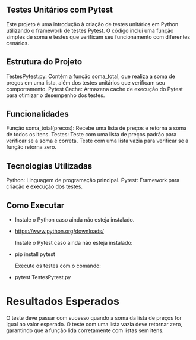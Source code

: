 ## Testes Unitários com Pytest
Este projeto é uma introdução à criação de testes unitários em Python utilizando o framework de testes Pytest. O código inclui uma função simples de soma e testes que verificam seu funcionamento com diferentes cenários.

## Estrutura do Projeto
TestesPytest.py: Contém a função soma_total, que realiza a soma de preços em uma lista, além dos testes unitários que verificam seu comportamento.
Pytest Cache: Armazena cache de execução do Pytest para otimizar o desempenho dos testes.

## Funcionalidades

Função soma_total(precos): Recebe uma lista de preços e retorna a soma de todos os itens.
Testes:
Teste com uma lista de preços padrão para verificar se a soma é correta.
Teste com uma lista vazia para verificar se a função retorna zero.

## Tecnologias Utilizadas

Python: Linguagem de programação principal.
Pytest: Framework para criação e execução dos testes.

## Como Executar

- Instale o Python caso ainda não esteja instalado.
  
- https://www.python.org/downloads/
  
  Instale o Pytest caso ainda não esteja instalado:

- pip install pytest

  Execute os testes com o comando:

- pytest TestesPytest.py

  

# Resultados Esperados

O teste deve passar com sucesso quando a soma da lista de preços for igual ao valor esperado.
O teste com uma lista vazia deve retornar zero, garantindo que a função lida corretamente com listas sem itens.
